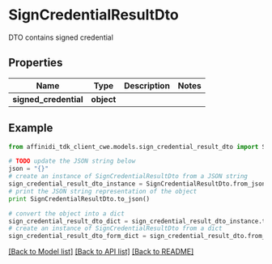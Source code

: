 # SignCredentialResultDto

DTO contains signed credential

## Properties

| Name                  | Type       | Description | Notes |
| --------------------- | ---------- | ----------- | ----- |
| **signed_credential** | **object** |             |

## Example

```python
from affinidi_tdk_client_cwe.models.sign_credential_result_dto import SignCredentialResultDto

# TODO update the JSON string below
json = "{}"
# create an instance of SignCredentialResultDto from a JSON string
sign_credential_result_dto_instance = SignCredentialResultDto.from_json(json)
# print the JSON string representation of the object
print SignCredentialResultDto.to_json()

# convert the object into a dict
sign_credential_result_dto_dict = sign_credential_result_dto_instance.to_dict()
# create an instance of SignCredentialResultDto from a dict
sign_credential_result_dto_form_dict = sign_credential_result_dto.from_dict(sign_credential_result_dto_dict)
```

[[Back to Model list]](../README.md#documentation-for-models) [[Back to API list]](../README.md#documentation-for-api-endpoints) [[Back to README]](../README.md)
